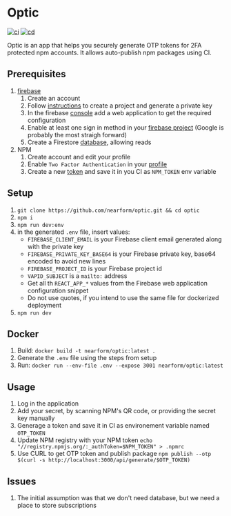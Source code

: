 # Optic

[![ci](https://github.com/nearform/optic/actions/workflows/ci.yml/badge.svg)](https://github.com/nearform/optic/actions/workflows/ci.yml)
[![cd](https://github.com/nearform/optic/actions/workflows/cd.yml/badge.svg)](https://github.com/nearform/optic/actions/workflows/cd.yml)


Optic is an app that helps you securely generate OTP tokens for 2FA protected npm accounts. It allows auto-publish npm packages using CI.

## Prerequisites
1. [firebase]
   1. Create an account
   1. Follow [instructions][firebase-admin-settings] to create a project and generate a private key
   1. In the firebase [console][firebase-app-settings] add a web application to get the required configuration 
   1. Enable at least one sign in method in your [firebase project][firebase-signin] (Google is probably the most straigh forward)
   1. Create a Firestore [database], allowing reads
1. NPM
   1. Create account and edit your profile
   1. Enable `Two Factor Authentication` in your [profile][npm-profile]
   1. Create a new [token][npm-token] and save it in you CI as `NPM_TOKEN` env variable

## Setup
1. `git clone https://github.com/nearform/optic.git && cd optic`
1. `npm i`
1. `npm run dev:env`
1. in the generated `.env` file, insert values:
   - `FIREBASE_CLIENT_EMAIL` is your Firebase client email generated along with the private key
   - `FIREBASE_PRIVATE_KEY_BASE64` is your Firebase private key, base64 encoded to avoid new lines
   - `FIREBASE_PROJECT_ID` is your Firebase project id
   - `VAPID_SUBJECT` is a `mailto:` address
   - Get all th `REACT_APP_*` values from the Firebase web application configuration snippet
   - Do not use quotes, if you intend to use the same file for dockerized deployment
1. `npm run dev`

## Docker

1. Build: `docker build -t nearform/optic:latest .`
1. Generate the `.env` file using the steps from setup
1. Run: `docker run --env-file .env --expose 3001 nearform/optic:latest`

## Usage
1. Log in the application
1. Add your secret, by scanning NPM's QR code, or providing the secret key manually
1. Generage a token and save it in CI as environement variable named `OTP_TOKEN`
1. Update NPM registry with your NPM token `echo "//registry.npmjs.org/:_authToken=$NPM_TOKEN" > .npmrc`
1. Use CURL to get OTP token and publish package `npm publish --otp $(curl -s http://localhost:3000/api/generate/$OTP_TOKEN)`

## Issues
1. The initial assumption was that we don't need database, but we need a place to store subscriptions

[firebase]: https://console.firebase.google.com
[firebase-admin-settings]: https://firebase.google.com/docs/admin/setup#add_firebase_to_your_app
[firebase-signin]: https://console.firebase.google.com/u/0/project/_/authentication/providers
[firebase-app-settings]: https://console.firebase.google.com/u/0/project/_/settings/general/
[database]: https://console.firebase.google.com/u/0/project/_/database
[VAPID]: https://tools.ietf.org/html/draft-ietf-webpush-vapid-01
[npm-profile]: https://www.npmjs.com/settings/~/profile
[npm-token]: https://www.npmjs.com/settings/~/tokens
